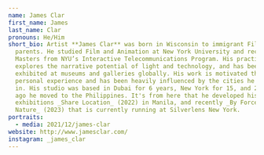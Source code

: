 ```yaml
---
name: James Clar
first_name: James
last_name: Clar
pronouns: He/Him
short_bio: Artist **James Clar** was born in Wisconsin to immigrant Filipino
  parents. He studied Film and Animation at New York University and received his
  Masters from NYU’s Interactive Telecommunications Program. His practice
  explores the narrative potential of light and technology, and has been
  exhibited at museums and galleries globally. His work is motivated through
  personal experience and has been heavily influenced by the cities he has lived
  in. His studio was based in Dubai for 6 years, New York for 15, and 2 years
  ago he moved to the Philippines. It's from here that he developed his last two
  exhibitions _Share Location_ (2022) in Manila, and recently _By Force of
  Nature_ (2023) that is currently running at Silverlens New York.
portraits:
  - media: 2021/12/james-clar
website: http://www.jamesclar.com/
instagram: _james_clar
---
```

